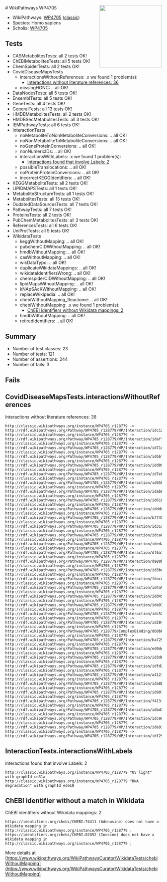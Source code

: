 <img style="float: right; width: 200px" src="https://cms-assets.nporadio.nl/npo3fm/NPO-Serious-Request-Logo-Groen-Ik-Steun-RGB.png" />
# WikiPathways WP4705

* WikiPathways: [WP4705](https://wikipathways.org/pathways/WP4705) ([classic](https://classic.wikipathways.org/instance/WP4705))
* Species: Homo sapiens
* Scholia: [WP4705](https://scholia.toolforge.org/wikipathways/WP4705)
## Tests
* CASMetabolitesTests: all 2 tests OK!
* ChEBIMetabolitesTests: all 5 tests OK!
* ChemSpiderTests: all 2 tests OK!
* CovidDiseaseMapsTests
    * interactionsWithoutReferences: .x we found 1 problem(s):
        * [Interactions without literature references: 36](#9701cd25)
    * missingHGNC: .. all OK!
* DataNodesTests: all 5 tests OK!
* EnsemblTests: all 5 tests OK!
* GeneTests: all 4 tests OK!
* GeneralTests: all 13 tests OK!
* HMDBMetabolitesTests: all 2 tests OK!
* HMDBSecMetabolitesTests: all 3 tests OK!
* IEMPathwayTests: all 6 tests OK!
* InteractionTests
    * noMetaboliteToNonMetaboliteConversions: .. all OK!
    * noNonMetaboliteToMetaboliteConversions: .. all OK!
    * noGeneProteinConversions: .. all OK!
    * nonNumericIDs: .. all OK!
    * interactionsWithLabels: .x we found 1 problem(s):
        * [Interactions found that involve Labels: 2](#630d2679)
    * possibleTranslocations: .. all OK!
    * noProteinProteinConversions: .. all OK!
    * incorrectKEGGIdentifiers: .. all OK!
* KEGGMetaboliteTests: all 2 tests OK!
* LIPIDMAPSTests: all 1 tests OK!
* MetaboliteStructureTests: all 1 tests OK!
* MetabolitesTests: all 15 tests OK!
* OudatedDataSourcesTests: all 7 tests OK!
* PathwayTests: all 7 tests OK!
* ProteinsTests: all 2 tests OK!
* PubChemMetabolitesTests: all 3 tests OK!
* ReferencesTests: all 6 tests OK!
* UniProtTests: all 5 tests OK!
* WikidataTests
    * keggWithoutMapping: .. all OK!
    * pubchemCIDWithoutMapping: .. all OK!
    * hmdbWithoutMapping: .. all OK!
    * casWithoutMapping: .. all OK!
    * wikDataTypo: .. all OK!
    * duplicateWikidataMappings: .. all OK!
    * wikidataIdentifiersWrong: .. all OK!
    * chemspiderCIDWithoutMapping: .. all OK!
    * lipidMapsWithoutMapping: .. all OK!
    * kNApSAcKWithoutMapping: .. all OK!
    * replaceWikipedia: .. all OK!
    * chebiWithoutMapping_Reactome: .. all OK!
    * chebiWithoutMapping: .x we found 1 problem(s):
        * [ChEBI identifiers without Wikidata mappings: 2](#a8d554ce)
    * hmdbWithoutMapping: .. all OK!
    * retiredIdentifiers: .. all OK!


## Summary

* Number of test classes: 23
* Number of tests: 121
* Number of assertions: 244
* Number of fails: 3

## Fails

<a name="9701cd25" />

## CovidDiseaseMapsTests.interactionsWithoutReferences

Interactions without literature references: 36
```
http://classic.wikipathways.org/instance/WP4705_r128779 -> http://rdf.wikipathways.org/Pathway/WP4705_r128779/WP/Interaction/idc12ee2d5
http://classic.wikipathways.org/instance/WP4705_r128779 -> http://rdf.wikipathways.org/Pathway/WP4705_r128779/WP/Interaction/idaffa35d6
http://classic.wikipathways.org/instance/WP4705_r128779 -> http://rdf.wikipathways.org/Pathway/WP4705_r128779/WP/Interaction/id71c25215
http://classic.wikipathways.org/instance/WP4705_r128779 -> http://rdf.wikipathways.org/Pathway/WP4705_r128779/WP/Interaction/idbbf5b0dd
http://classic.wikipathways.org/instance/WP4705_r128779 -> http://rdf.wikipathways.org/Pathway/WP4705_r128779/WP/Interaction/idd096d760
http://classic.wikipathways.org/instance/WP4705_r128779 -> http://rdf.wikipathways.org/Pathway/WP4705_r128779/WP/Interaction/id7e04d7bc
http://classic.wikipathways.org/instance/WP4705_r128779 -> http://rdf.wikipathways.org/Pathway/WP4705_r128779/WP/Interaction/id658e2ed4
http://classic.wikipathways.org/instance/WP4705_r128779 -> http://rdf.wikipathways.org/Pathway/WP4705_r128779/WP/Interaction/idab62fb7b
http://classic.wikipathways.org/instance/WP4705_r128779 -> http://rdf.wikipathways.org/Pathway/WP4705_r128779/WP/Interaction/id61811f11
http://classic.wikipathways.org/instance/WP4705_r128779 -> http://rdf.wikipathways.org/Pathway/WP4705_r128779/WP/Interaction/idddca2baf
http://classic.wikipathways.org/instance/WP4705_r128779 -> http://rdf.wikipathways.org/Pathway/WP4705_r128779/WP/Interaction/b7745
http://classic.wikipathways.org/instance/WP4705_r128779 -> http://rdf.wikipathways.org/Pathway/WP4705_r128779/WP/Interaction/id31c220f4
http://classic.wikipathways.org/instance/WP4705_r128779 -> http://rdf.wikipathways.org/Pathway/WP4705_r128779/WP/Interaction/idca056563
http://classic.wikipathways.org/instance/WP4705_r128779 -> http://rdf.wikipathways.org/Pathway/WP4705_r128779/WP/Interaction/ideda7de2a
http://classic.wikipathways.org/instance/WP4705_r128779 -> http://rdf.wikipathways.org/Pathway/WP4705_r128779/WP/Interaction/df6a1
http://classic.wikipathways.org/instance/WP4705_r128779 -> http://rdf.wikipathways.org/Pathway/WP4705_r128779/WP/Interaction/d980b
http://classic.wikipathways.org/instance/WP4705_r128779 -> http://rdf.wikipathways.org/Pathway/WP4705_r128779/WP/Interaction/id3b4d59a9
http://classic.wikipathways.org/instance/WP4705_r128779 -> http://rdf.wikipathways.org/Pathway/WP4705_r128779/WP/Interaction/fdacc
http://classic.wikipathways.org/instance/WP4705_r128779 -> http://rdf.wikipathways.org/Pathway/WP4705_r128779/WP/Interaction/id4a94bff
http://classic.wikipathways.org/instance/WP4705_r128779 -> http://rdf.wikipathways.org/Pathway/WP4705_r128779/WP/Interaction/idd45ff29e
http://classic.wikipathways.org/instance/WP4705_r128779 -> http://rdf.wikipathways.org/Pathway/WP4705_r128779/WP/Interaction/ida930645
http://classic.wikipathways.org/instance/WP4705_r128779 -> http://rdf.wikipathways.org/Pathway/WP4705_r128779/WP/Interaction/idc52f8c77
http://classic.wikipathways.org/instance/WP4705_r128779 -> http://rdf.wikipathways.org/Pathway/WP4705_r128779/WP/Interaction/id28463d3b
http://classic.wikipathways.org/instance/WP4705_r128779 -> http://rdf.wikipathways.org/Pathway/WP4705_r128779/ComplexBinding/d60b6
http://classic.wikipathways.org/instance/WP4705_r128779 -> http://rdf.wikipathways.org/Pathway/WP4705_r128779/WP/Interaction/ba725
http://classic.wikipathways.org/instance/WP4705_r128779 -> http://rdf.wikipathways.org/Pathway/WP4705_r128779/WP/Interaction/ed0de
http://classic.wikipathways.org/instance/WP4705_r128779 -> http://rdf.wikipathways.org/Pathway/WP4705_r128779/WP/Interaction/id3d85da4c
http://classic.wikipathways.org/instance/WP4705_r128779 -> http://rdf.wikipathways.org/Pathway/WP4705_r128779/WP/Interaction/idfd223107
http://classic.wikipathways.org/instance/WP4705_r128779 -> http://rdf.wikipathways.org/Pathway/WP4705_r128779/WP/Interaction/a4121
http://classic.wikipathways.org/instance/WP4705_r128779 -> http://rdf.wikipathways.org/Pathway/WP4705_r128779/WP/Interaction/ida8bbcb3c
http://classic.wikipathways.org/instance/WP4705_r128779 -> http://rdf.wikipathways.org/Pathway/WP4705_r128779/WP/Interaction/id997e3eb9
http://classic.wikipathways.org/instance/WP4705_r128779 -> http://rdf.wikipathways.org/Pathway/WP4705_r128779/WP/Interaction/f413f
http://classic.wikipathways.org/instance/WP4705_r128779 -> http://rdf.wikipathways.org/Pathway/WP4705_r128779/WP/Interaction/idbd3bcc46
http://classic.wikipathways.org/instance/WP4705_r128779 -> http://rdf.wikipathways.org/Pathway/WP4705_r128779/WP/Interaction/idc9dfed8a
http://classic.wikipathways.org/instance/WP4705_r128779 -> http://rdf.wikipathways.org/Pathway/WP4705_r128779/WP/Interaction/ide910b442
http://classic.wikipathways.org/instance/WP4705_r128779 -> http://rdf.wikipathways.org/Pathway/WP4705_r128779/WP/Interaction/idf290c8fa
```

<a name="630d2679" />

## InteractionTests.interactionsWithLabels

Interactions found that involve Labels: 2
```
http://classic.wikipathways.org/instance/WP4705_r128779 "UV light" with graphId cd31a
http://classic.wikipathways.org/instance/WP4705_r128779 "RNA 
degradation" with graphId ede18
```

<a name="a8d554ce" />

## ChEBI identifier without a match in Wikidata

ChEBI identifiers without Wikidata mappings: 2
```
https://identifiers.org/chebi/CHEBI:74411 (Adenosine) does not have a Wikidata mapping in http://classic.wikipathways.org/instance/WP4705_r128779 ; 
https://identifiers.org/chebi/CHEBI:82852 (Inosine) does not have a Wikidata mapping in http://classic.wikipathways.org/instance/WP4705_r128779 ; 
```

More details at [https://www.wikipathways.org/WikiPathwaysCurator/WikidataTests/chebiWithoutMapping](https://www.wikipathways.org/WikiPathwaysCurator/WikidataTests/chebiWithoutMapping)

